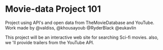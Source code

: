 # Movie-data Project 101
Project using API's and open data from TheMovieDatabase and YouTube. Work made by @valdiss, @khousayoub @RyderBlack @eukavlin

This project will be an interactive web site for searching Sci-fi movies. also, we 'll provide trailers from the YouTube API.
